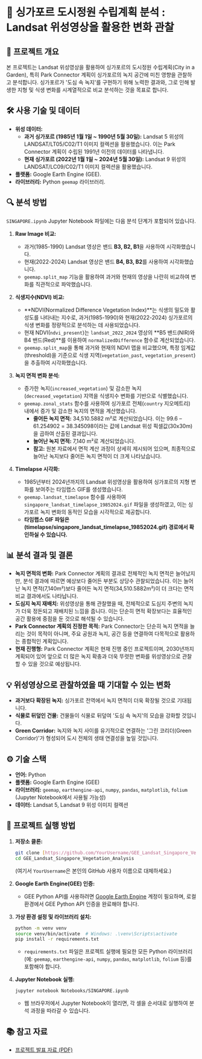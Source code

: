 # 🌳 싱가포르 도시정원 수립계획 분석 : Landsat 위성영상을 활용한 변화 관찰

## 🚀 프로젝트 개요

본 프로젝트는 Landsat 위성영상을 활용하여 싱가포르의 도시정원 수립계획(City in a Garden), 특히 Park Connector 계획이 싱가포르의 녹지 공간에 미친 영향을 관찰하고 분석합니다. 싱가포르가 '도심 속 녹지'를 구현하기 위해 노력한 결과와, 그로 인해 발생한 지형 및 식생 변화를 시계열적으로 비교 분석하는 것을 목표로 합니다.

## 🛠️ 사용 기술 및 데이터

* **위성 데이터:**
    * **과거 싱가포르 (1985년 1월 1일 ~ 1990년 5월 30일):** Landsat 5 위성의 LANDSAT/LT05/C02/T1 이미지 컬렉션을 활용했습니다. 이는 Park Connector 계획이 수립된 1991년 이전의 데이터를 나타냅니다.
    * **현재 싱가포르 (2022년 1월 1일 ~ 2024년 5월 30일):** Landsat 9 위성의 LANDSAT/LC09/C02/T1 이미지 컬렉션을 활용했습니다.
* **플랫폼:** Google Earth Engine (GEE).
* **라이브러리:** Python `geemap` 라이브러리.

## 🔍 분석 방법

`SINGAPORE.ipynb` Jupyter Notebook 파일에는 다음 분석 단계가 포함되어 있습니다.

1.  **Raw Image 비교:**
    * 과거(1985-1990) Landsat 영상은 밴드 **B3, B2, B1**을 사용하여 시각화했습니다.
    * 현재(2022-2024) Landsat 영상은 밴드 **B4, B3, B2**를 사용하여 시각화했습니다.
    * `geemap.split_map` 기능을 활용하여 과거와 현재의 영상을 나란히 비교하여 변화를 직관적으로 파악했습니다.

2.  **식생지수(NDVI) 비교:**
    * **NDVI(Normalized Difference Vegetation Index)**는 식생의 밀도와 활성도를 나타내는 지수로, 과거(1985-1990)와 현재(2022-2024) 싱가포르의 식생 변화를 정량적으로 분석하는 데 사용되었습니다.
    * 현재 NDVI(`ndvi_present`)는 `landsat_2022_2024` 영상의 **B5 밴드(NIR)와 B4 밴드(Red)**를 이용하여 `normalizedDifference` 함수로 계산되었습니다.
    * `geemap.split_map`을 통해 과거와 현재의 NDVI 맵을 비교했으며, 특정 임계값(threshold)을 기준으로 식생 지역(`vegetation_past`, `vegetation_present`)을 추출하여 시각화했습니다.

3.  **녹지 면적 변화 분석:**
    * 증가한 녹지(`increased_vegetation`) 및 감소한 녹지(`decreased_vegetation`) 지역을 식생지수 변화를 기반으로 식별했습니다.
    * `geemap.zonal_stats` 함수를 사용하여 싱가포르 전체(`country` 지오메트리) 내에서 증가 및 감소한 녹지의 면적을 계산했습니다.
        * **줄어든 녹지 면적:** 34,510.5882 m²로 계산되었습니다. 이는 99.6 – 61.254902 = 38.345098이라는 값에 Landsat 위성 픽셀값(30x30m)을 곱하여 산출된 결과입니다.
        * **늘어난 녹지 면적:** 7,140 m²로 계산되었습니다.
        * **참고:** 원본 자료에서 면적 계산 과정이 상세히 제시되어 있으며, 최종적으로 늘어난 녹지보다 줄어든 녹지 면적이 더 크게 나타났습니다.

4.  **Timelapse 시각화:**
    * 1985년부터 2024년까지의 Landsat 위성영상을 활용하여 싱가포르의 지형 변화를 보여주는 타임랩스 GIF를 생성했습니다.
    * `geemap.landsat_timelapse` 함수를 사용하여 `singapore_landsat_timelapse_19852024.gif` 파일을 생성하였고, 이는 싱가포르 녹지 변화의 동적인 모습을 시각적으로 제공합니다.
    * **타임랩스 GIF 파일은 (timelapse/singapore_landsat_timelapse_19852024.gif) 경로에서 확인하실 수 있습니다.**

## 📊 분석 결과 및 결론

* **녹지 면적의 변화:** Park Connector 계획의 결과로 전체적인 녹지 면적은 늘어났지만, 분석 결과에 따르면 예상보다 줄어든 부분도 상당수 관찰되었습니다. 이는 늘어난 녹지 면적(7,140m²)보다 줄어든 녹지 면적(34,510.5882m²)이 더 크다는 면적 비교 결과에서도 나타납니다.
* **도심지 녹지 재배치:** 위성영상을 통해 관찰했을 때, 전체적으로 도심지 주변의 녹지가 더욱 정돈되고 재배치된 느낌을 줍니다. 이는 단순히 면적 확장보다는 효율적인 공간 활용에 중점을 둔 것으로 해석될 수 있습니다.
* **Park Connector 계획의 진정한 목적:** Park Connector는 단순히 녹지 면적을 늘리는 것이 목적이 아니며, 주요 공원과 녹지, 공간 등을 연결하여 다목적으로 활용하는 종합적인 계획입니다.
* **현재 진행형:** Park Connector 계획은 현재 진행 중인 프로젝트이며, 2030년까지 계획되어 있어 앞으로 더 많은 녹지 확충과 더욱 뚜렷한 변화를 위성영상으로 관찰할 수 있을 것으로 예상됩니다.

## 💡 위성영상으로 관찰하였을 때 기대할 수 있는 변화

* **과거보다 확장된 녹지:** 싱가포르 전역에서 녹지 면적이 더욱 확장될 것으로 기대됩니다.
* **식물로 뒤덮인 건물:** 건물들이 식물로 뒤덮여 '도심 속 녹지'의 모습을 강화할 것입니다.
* **Green Corridor:** 녹지와 녹지 사이를 유기적으로 연결하는 '그린 코리더(Green Corridor)'가 형성되어 도시 전체의 생태 연결성을 높일 것입니다.

## ⚙️ 기술 스택

* **언어:** Python
* **플랫폼:** Google Earth Engine (GEE)
* **라이브러리:** `geemap`, `earthengine-api`, `numpy`, `pandas`, `matplotlib`, `folium` (Jupyter Notebook에서 사용될 가능성)
* **데이터:** Landsat 5, Landsat 9 위성 이미지 컬렉션

## 🚀 프로젝트 실행 방법

1.  **저장소 클론:**
    ```bash
    git clone [https://github.com/YourUsername/GEE_Landsat_Singapore_Vegetation_Analysis.git](https://github.com/YourUsername/GEE_Landsat_Singapore_Vegetation_Analysis.git)
    cd GEE_Landsat_Singapore_Vegetation_Analysis
    ```
    (여기서 `YourUsername`은 본인의 GitHub 사용자 이름으로 대체하세요.)

2.  **Google Earth Engine(GEE) 인증:**
    * GEE Python API를 사용하려면 [Google Earth Engine](https://earthengine.google.com/) 계정이 필요하며, 로컬 환경에서 GEE Python API 인증을 완료해야 합니다.

3.  **가상 환경 설정 및 라이브러리 설치:**
    ```bash
    python -m venv venv
    source venv/bin/activate  # Windows: .\venv\Scripts\activate
    pip install -r requirements.txt
    ```
    * `requirements.txt` 파일은 프로젝트 실행에 필요한 모든 Python 라이브러리(예: `geemap`, `earthengine-api`, `numpy`, `pandas`, `matplotlib`, `folium` 등)를 포함해야 합니다.

4.  **Jupyter Notebook 실행:**
    ```bash
    jupyter notebook Notebooks/SINGAPORE.ipynb
    ```
    * 웹 브라우저에서 Jupyter Notebook이 열리면, 각 셀을 순서대로 실행하여 분석 과정을 따라갈 수 있습니다.

## 📚 참고 자료

* [프로젝트 발표 자료 (PDF)](./docs/singapore_landsat.pdf) 
